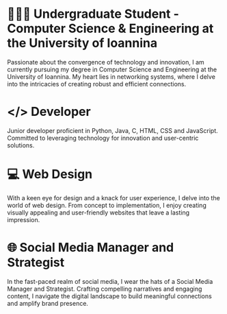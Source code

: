 # 👨🏻‍💻 Undergraduate Student - Computer Science & Engineering at the University of Ioannina

Passionate about the convergence of technology and innovation, I am currently pursuing my degree in Computer Science and Engineering at the University of Ioannina. My heart lies in networking systems, where I delve into the intricacies of creating robust and efficient connections.

# </> Developer
Junior developer proficient in Python, Java, C, HTML, CSS and JavaScript. Committed to leveraging technology for innovation and user-centric solutions.

# 💻 Web Design

With a keen eye for design and a knack for user experience, I delve into the world of web design. From concept to implementation, I enjoy creating visually appealing and user-friendly websites that leave a lasting impression.

# 🌐 Social Media Manager and Strategist

In the fast-paced realm of social media, I wear the hats of a Social Media Manager and Strategist. Crafting compelling narratives and engaging content, I navigate the digital landscape to build meaningful connections and amplify brand presence.
